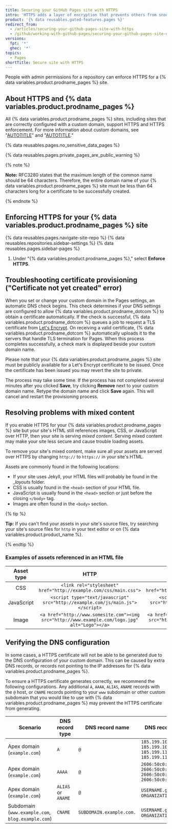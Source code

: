 ```yaml
---
title: Securing your GitHub Pages site with HTTPS
intro: 'HTTPS adds a layer of encryption that prevents others from snooping on or tampering with traffic to your site. You can enforce HTTPS for your {% data variables.product.prodname_pages %} site to transparently redirect all HTTP requests to HTTPS.'
product: '{% data reusables.gated-features.pages %}'
redirect_from:
  - /articles/securing-your-github-pages-site-with-https
  - /github/working-with-github-pages/securing-your-github-pages-site-with-https
versions:
  fpt: '*'
  ghec: '*'
topics:
  - Pages
shortTitle: Secure site with HTTPS
---
```


People with admin permissions for a repository can enforce HTTPS for a {% data variables.product.prodname_pages %} site.

## About HTTPS and {% data variables.product.prodname_pages %}

All {% data variables.product.prodname_pages %} sites, including sites that are correctly configured with a custom domain, support HTTPS and HTTPS enforcement. For more information about custom domains, see "[AUTOTITLE](/pages/configuring-a-custom-domain-for-your-github-pages-site/about-custom-domains-and-github-pages)" and "[AUTOTITLE](/pages/configuring-a-custom-domain-for-your-github-pages-site/troubleshooting-custom-domains-and-github-pages#https-errors)."

{% data reusables.pages.no_sensitive_data_pages %}

{% data reusables.pages.private_pages_are_public_warning %}

{% note %}

**Note:** RFC3280 states that the maximum length of the common name should be 64 characters. Therefore, the entire domain name of your {% data variables.product.prodname_pages %} site must be less than 64 characters long for a certificate to be successfully created.

{% endnote %}

## Enforcing HTTPS for your {% data variables.product.prodname_pages %} site

{% data reusables.pages.navigate-site-repo %}
{% data reusables.repositories.sidebar-settings %}
{% data reusables.pages.sidebar-pages %}
1. Under "{% data variables.product.prodname_pages %}," select **Enforce HTTPS**.

## Troubleshooting certificate provisioning ("Certificate not yet created" error)

When you set or change your custom domain in the Pages settings, an automatic DNS check begins. This check determines if your DNS settings are configured to allow {% data variables.product.prodname_dotcom %} to obtain a certificate automatically. If the check is successful, {% data variables.product.prodname_dotcom %} queues a job to request a TLS certificate from [Let's Encrypt](https://letsencrypt.org/). On receiving a valid certificate, {% data variables.product.prodname_dotcom %} automatically uploads it to the servers that handle TLS termination for Pages. When this process completes successfully, a check mark is displayed beside your custom domain name.

Please note that your {% data variables.product.prodname_pages %} site must be publicly available for a Let's Encrypt certificate to be issued. Once the certificate has been issued you may revert the site to private.

The process may take some time. If the process has not completed several minutes after you clicked **Save**, try clicking **Remove** next to your custom domain name. Retype the domain name and click **Save** again. This will cancel and restart the provisioning process.

## Resolving problems with mixed content

If you enable HTTPS for your {% data variables.product.prodname_pages %} site but your site's HTML still references images, CSS, or JavaScript over HTTP, then your site is serving _mixed content_. Serving mixed content may make your site less secure and cause trouble loading assets.

To remove your site's mixed content, make sure all your assets are served over HTTPS by changing `http://` to `https://` in your site's HTML.

Assets are commonly found in the following locations:
* If your site uses Jekyll, your HTML files will probably be found in the __layouts_ folder.
* CSS is usually found in the `<head>` section of your HTML file.
* JavaScript is usually found in the `<head>` section or just before the closing `</body>` tag.
* Images are often found in the `<body>` section.

{% tip %}

**Tip:** If you can't find your assets in your site's source files, try searching your site's source files for `http` in your text editor or on {% data variables.product.product_name %}.

{% endtip %}

### Examples of assets referenced in an HTML file

| Asset type | HTTP                                      | HTTPS                             |
|:----------:|:-----------------------------------------:|:---------------------------------:|
| CSS        | `<link rel="stylesheet" href="http://example.com/css/main.css">` | `<link rel="stylesheet" href="https://example.com/css/main.css">`
| JavaScript   |  `<script type="text/javascript" src="http://example.com/js/main.js"></script>`  |   `<script type="text/javascript" src="https://example.com/js/main.js"></script>`
| Image        |  `<a href="http://www.somesite.com"><img src="http://www.example.com/logo.jpg" alt="Logo"></a>`  | `<a href="https://www.somesite.com"><img src="https://www.example.com/logo.jpg" alt="Logo"></a>`

## Verifying the DNS configuration

In some cases, a HTTPS certificate will not be able to be generated due to the DNS configuration of your custom domain. This can be caused by extra DNS records, or records not pointing to the IP addresses for {% data variables.product.prodname_pages %}.

To ensure a HTTPS certificate generates correctly, we recommend the following configurations. Any additional `A`, `AAAA`, `ALIAS`, `ANAME` records with the `@` host, or `CNAME` records pointing to your `www` subdomain or other custom subdomain that you would like to use with {% data variables.product.prodname_pages %} may prevent the HTTPS certificate from generating.

| Scenario | DNS record type | DNS record name | DNS record value(s) |
|---|---|---|---|
| Apex domain<br />(`example.com`) | `A` | `@` | `185.199.108.153`<br />`185.199.109.153`<br />`185.199.110.153`<br />`185.199.111.153` |
| Apex domain<br />(`example.com`) | `AAAA` | `@` | `2606:50c0:8000::153`<br />`2606:50c0:8001::153`<br />`2606:50c0:8002::153`<br />`2606:50c0:8003::153` |
| Apex domain<br />(`example.com`) | `ALIAS` or `ANAME` | `@` | `USERNAME.github.io` or<br /> `ORGANIZATION.github.io` |
| Subdomain<br />(`ww​w.example.com`,<br />`blog.example.com`) | `CNAME` | `SUBDOMAIN.example.com.` | `USERNAME.github.io` or<br /> `ORGANIZATION.github.io` |
